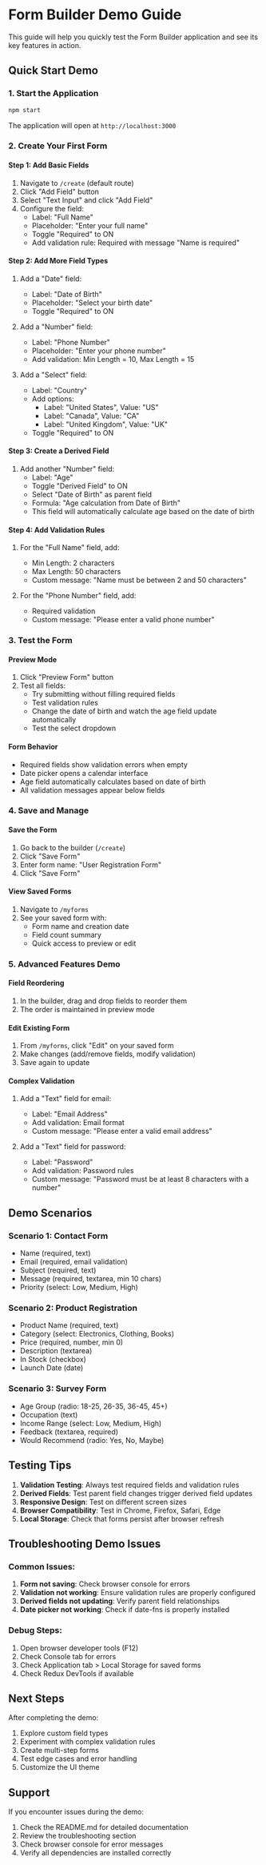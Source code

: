 # Form Builder Demo Guide

This guide will help you quickly test the Form Builder application and see its key features in action.

## Quick Start Demo

### 1. Start the Application
```bash
npm start
```
The application will open at `http://localhost:3000`

### 2. Create Your First Form

#### Step 1: Add Basic Fields
1. Navigate to `/create` (default route)
2. Click "Add Field" button
3. Select "Text Input" and click "Add Field"
4. Configure the field:
   - Label: "Full Name"
   - Placeholder: "Enter your full name"
   - Toggle "Required" to ON
   - Add validation rule: Required with message "Name is required"

#### Step 2: Add More Field Types
1. Add a "Date" field:
   - Label: "Date of Birth"
   - Placeholder: "Select your birth date"
   - Toggle "Required" to ON

2. Add a "Number" field:
   - Label: "Phone Number"
   - Placeholder: "Enter your phone number"
   - Add validation: Min Length = 10, Max Length = 15

3. Add a "Select" field:
   - Label: "Country"
   - Add options:
     - Label: "United States", Value: "US"
     - Label: "Canada", Value: "CA"
     - Label: "United Kingdom", Value: "UK"
   - Toggle "Required" to ON

#### Step 3: Create a Derived Field
1. Add another "Number" field:
   - Label: "Age"
   - Toggle "Derived Field" to ON
   - Select "Date of Birth" as parent field
   - Formula: "Age calculation from Date of Birth"
   - This field will automatically calculate age based on the date of birth

#### Step 4: Add Validation Rules
1. For the "Full Name" field, add:
   - Min Length: 2 characters
   - Max Length: 50 characters
   - Custom message: "Name must be between 2 and 50 characters"

2. For the "Phone Number" field, add:
   - Required validation
   - Custom message: "Please enter a valid phone number"

### 3. Test the Form

#### Preview Mode
1. Click "Preview Form" button
2. Test all fields:
   - Try submitting without filling required fields
   - Test validation rules
   - Change the date of birth and watch the age field update automatically
   - Test the select dropdown

#### Form Behavior
- Required fields show validation errors when empty
- Date picker opens a calendar interface
- Age field automatically calculates based on date of birth
- All validation messages appear below fields

### 4. Save and Manage

#### Save the Form
1. Go back to the builder (`/create`)
2. Click "Save Form"
3. Enter form name: "User Registration Form"
4. Click "Save Form"

#### View Saved Forms
1. Navigate to `/myforms`
2. See your saved form with:
   - Form name and creation date
   - Field count summary
   - Quick access to preview or edit

### 5. Advanced Features Demo

#### Field Reordering
1. In the builder, drag and drop fields to reorder them
2. The order is maintained in preview mode

#### Edit Existing Form
1. From `/myforms`, click "Edit" on your saved form
2. Make changes (add/remove fields, modify validation)
3. Save again to update

#### Complex Validation
1. Add a "Text" field for email:
   - Label: "Email Address"
   - Add validation: Email format
   - Custom message: "Please enter a valid email address"

2. Add a "Text" field for password:
   - Label: "Password"
   - Add validation: Password rules
   - Custom message: "Password must be at least 8 characters with a number"

## Demo Scenarios

### Scenario 1: Contact Form
- Name (required, text)
- Email (required, email validation)
- Subject (required, text)
- Message (required, textarea, min 10 chars)
- Priority (select: Low, Medium, High)

### Scenario 2: Product Registration
- Product Name (required, text)
- Category (select: Electronics, Clothing, Books)
- Price (required, number, min 0)
- Description (textarea)
- In Stock (checkbox)
- Launch Date (date)

### Scenario 3: Survey Form
- Age Group (radio: 18-25, 26-35, 36-45, 45+)
- Occupation (text)
- Income Range (select: Low, Medium, High)
- Feedback (textarea, required)
- Would Recommend (radio: Yes, No, Maybe)

## Testing Tips

1. **Validation Testing**: Always test required fields and validation rules
2. **Derived Fields**: Test parent field changes trigger derived field updates
3. **Responsive Design**: Test on different screen sizes
4. **Browser Compatibility**: Test in Chrome, Firefox, Safari, Edge
5. **Local Storage**: Check that forms persist after browser refresh

## Troubleshooting Demo Issues

### Common Issues:
1. **Form not saving**: Check browser console for errors
2. **Validation not working**: Ensure validation rules are properly configured
3. **Derived fields not updating**: Verify parent field relationships
4. **Date picker not working**: Check if date-fns is properly installed

### Debug Steps:
1. Open browser developer tools (F12)
2. Check Console tab for errors
3. Check Application tab > Local Storage for saved forms
4. Check Redux DevTools if available

## Next Steps

After completing the demo:
1. Explore custom field types
2. Experiment with complex validation rules
3. Create multi-step forms
4. Test edge cases and error handling
5. Customize the UI theme

## Support

If you encounter issues during the demo:
1. Check the README.md for detailed documentation
2. Review the troubleshooting section
3. Check browser console for error messages
4. Verify all dependencies are installed correctly
